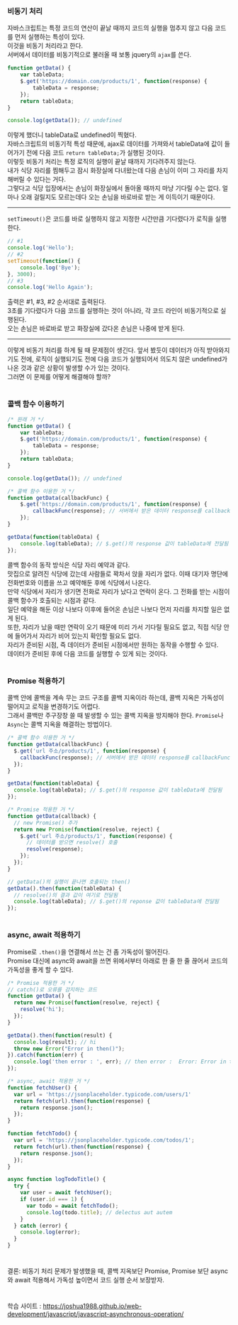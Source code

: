 ### 비동기 처리
자바스크립트는 특정 코드의 연산이 끝날 때까지 코드의 실행을 멈추지 않고 다음 코드를 먼저 실행하는 특성이 있다.  
이것을 비동기 처리라고 한다.  
서버에서 데이터를 비동기적으로 불러올 때 보통 jquery의 `ajax`를 쓴다.  
```javascript
function getData() {
	var tableData;
	$.get('https://domain.com/products/1', function(response) {
		tableData = response;
	});
	return tableData;
}

console.log(getData()); // undefined
```
이렇게 했더니 tableData로 undefined이 찍혔다.  
자바스크립트의 비동기적 특성 때문에, ajax로 데이터를 가져와서 tableData에 값이 들어가기 전에 다음 코드 `return tableData;`가 실행된 것이다.  
이렇듯 비동기 처리는 특정 로직의 실행이 끝날 때까지 기다려주지 않는다.  
내가 식당 자리를 찜해두고 잠시 화장실에 다녀왔는데 다음 손님이 이미 그 자리를 차지해버릴 수 있다는 거다.  
그렇다고 식당 입장에서는 손님이 화장실에서 돌아올 때까지 마냥 기다릴 수는 없다. 얼마나 오래 걸릴지도 모르는데다 오는 손님을 바로바로 받는 게 이득이기 때문이다.  
***
`setTimeout()`은 코드를 바로 실행하지 않고 지정한 시간만큼 기다렸다가 로직을 실행한다.
```javascript
// #1
console.log('Hello');
// #2
setTimeout(function() {
	console.log('Bye');
}, 3000);
// #3
console.log('Hello Again');
```
출력은 #1, #3, #2 순서대로 출력된다.  
3초를 기다렸다가 다음 코드를 실행하는 것이 아니라, 각 코드 라인이 비동기적으로 실행된다.  
오는 손님은 바로바로 받고 화장실에 갔다온 손님은 나중에 받게 된다.  
***
이렇게 비동기 처리를 하게 될 때 문제점이 생긴다.
앞서 봤듯이 데이터가 아직 받아와지기도 전에, 로직이 실행되기도 전에 다음 코드가 실행되어서 의도치 않은 undefined가 나온 것과 같은 상황이 발생할 수가 있는 것이다.  
그러면 이 문제를 어떻게 해결해야 할까?
#
### 콜백 함수 이용하기
```javascript
/* 원래 거 */
function getData() {
	var tableData;
	$.get('https://domain.com/products/1', function(response) {
		tableData = response;
	});
	return tableData;
}

console.log(getData()); // undefined

/* 콜백 함수 이용한 거 */
function getData(callbackFunc) {
	$.get('https://domain.com/products/1', function(response) {
		callbackFunc(response); // 서버에서 받은 데이터 response를 callbackFunc() 함수에 넘겨줌
	});
}

getData(function(tableData) {
	console.log(tableData); // $.get()의 response 값이 tableData에 전달됨
});
```
콜백 함수의 동작 방식은 식당 자리 예약과 같다.  
맛집으로 알려진 식당에 갔는데 사람들로 꽉차서 앉을 자리가 없다. 이때 대기자 명단에 전화번호와 이름을 쓰고 예약해둔 후에 식당에서 나온다.  
만약 식당에서 자리가 생기면 전화로 자리가 났다고 연락이 온다. 그 전화를 받는 시점이 콜백 함수가 호출되는 시점과 같다.  
일단 예약을 해둔 이상 나보다 이후에 들어온 손님은 나보다 먼저 자리를 차지할 일은 없게 된다.  
또한, 자리가 났을 때만 연락이 오기 때문에 미리 가서 기다릴 필요도 없고, 직접 식당 안에 들어가서 자리가 비어 있는지 확인할 필요도 없다.  
자리가 준비된 시점, 즉 데이터가 준비된 시점에서만 원하는 동작을 수행할 수 있다.  
데이터가 준비된 후에 다음 코드를 실행할 수 있게 되는 것이다.
#
### Promise 적용하기
콜백 안에 콜백을 계속 무는 코드 구조를 콜백 지옥이라 하는데, 콜백 지옥은 가독성이 떨어지고 로직을 변경하기도 어렵다.  
그래서 콜백만 주구장창 쓸 때 발생할 수 있는 콜백 지옥을 방지해야 한다. `Promise`나 `Async`는 콜백 지옥을 해결하는 방법이다.
```javascript
/* 콜백 함수 이용한 거 */
function getData(callbackFunc) {
  $.get('url 주소/products/1', function(response) {
    callbackFunc(response); // 서버에서 받은 데이터 response를 callbackFunc() 함수에 넘겨줌
  });
}

getData(function(tableData) {
  console.log(tableData); // $.get()의 response 값이 tableData에 전달됨
});

/* Promise 적용한 거 */
function getData(callback) {
  // new Promise() 추가
  return new Promise(function(resolve, reject) {
    $.get('url 주소/products/1', function(response) {
      // 데이터를 받으면 resolve() 호출
      resolve(response);
    });
  });
}

// getData()의 실행이 끝나면 호출되는 then()
getData().then(function(tableData) {
  // resolve()의 결과 값이 여기로 전달됨
  console.log(tableData); // $.get()의 reponse 값이 tableData에 전달됨
});
```
#
### async, await 적용하기
Promise로 `.then()`을 연결해서 쓰는 건 좀 가독성이 떨어진다.  
Promise 대신에 async와 await을 쓰면 위에서부터 아래로 한 줄 한 줄 끊어서 코드의 가독성을 좋게 할 수 있다.
```javascript
/* Promise 적용한 거 */
// catch()로 오류를 감지하는 코드
function getData() {
  return new Promise(function(resolve, reject) {
    resolve('hi');
  });
}

getData().then(function(result) {
  console.log(result); // hi
  throw new Error("Error in then()");
}).catch(function(err) {
  console.log('then error : ', err); // then error :  Error: Error in then()
});

/* async, await 적용한 거 */
function fetchUser() {
  var url = 'https://jsonplaceholder.typicode.com/users/1'
  return fetch(url).then(function(response) {
    return response.json();
  });
}

function fetchTodo() {
  var url = 'https://jsonplaceholder.typicode.com/todos/1';
  return fetch(url).then(function(response) {
    return response.json();
  });
}

async function logTodoTitle() {
  try {
    var user = await fetchUser();
    if (user.id === 1) {
      var todo = await fetchTodo();
      console.log(todo.title); // delectus aut autem
    }
  } catch (error) {
    console.log(error);
  }
}
```
#
결론: 비동기 처리 문제가 발생했을 때, 콜백 지옥보단 Promise, Promise 보단 async와 await 적용해서 가독성 높이면서 코드 실행 순서 보장받자.
#
학습 사이트 : https://joshua1988.github.io/web-development/javascript/javascript-asynchronous-operation/
